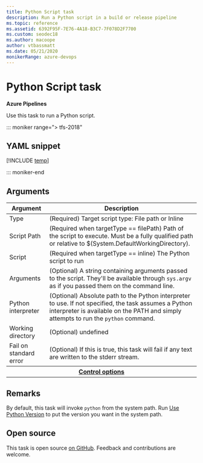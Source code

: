 ```yaml
---
title: Python Script task
description: Run a Python script in a build or release pipeline
ms.topic: reference
ms.assetid: 6392F95F-7E76-4A18-B3C7-7F078D2F7700
ms.custom: seodec18
ms.author: macoope
author: vtbassmatt
ms.date: 05/21/2020
monikerRange: azure-devops
---
```


# Python Script task

**Azure Pipelines**

Use this task to run a Python script.

::: moniker range="> tfs-2018"

## YAML snippet

[!INCLUDE [temp](../includes/yaml/PythonScriptV0.md)]

::: moniker-end

## Arguments

<table><thead><tr><th>Argument</th><th>Description</th></tr></thead>
<tr><td>Type</td><td>(Required) Target script type: File path or Inline</td></tr>
<tr><td>Script Path</td><td>(Required when targetType == filePath) Path of the script to execute. Must be a fully qualified path or relative to $(System.DefaultWorkingDirectory).</td></tr>
<tr><td>Script</td><td>(Required when targetType == inline) The Python script to run</td></tr>
<tr><td>Arguments</td><td>(Optional) A string containing arguments passed to the script. They'll be available through <code>sys.argv</code> as if you passed them on the command line.</td></tr>
<tr><td>Python interpreter</td><td>(Optional) Absolute path to the Python interpreter to use. If not specified, the task assumes a Python interpreter is available on the PATH and simply attempts to run the <code>python</code> command.</td></tr>
<tr><td>Working directory</td><td>(Optional) undefined</td></tr>
<tr><td>Fail on standard error</td><td>(Optional) If this is true, this task will fail if any text are written to the stderr stream.</td></tr>


<tr>
<th style="text-align: center" colspan="2"><a href="~/pipelines/process/tasks.md#controloptions" data-raw-source="[Control options](../../process/tasks.md#controloptions)">Control options</a></th>
</tr>

</table>

## Remarks

By default, this task will invoke `python` from the system path.
Run [Use Python Version](../tool/use-python-version.md) to put the version you want in the system path.

## Open source

This task is open source [on GitHub](https://github.com/Microsoft/azure-pipelines-tasks). Feedback and contributions are welcome.
